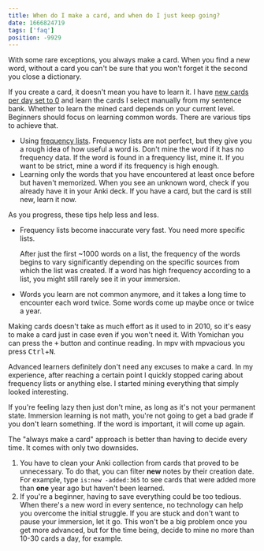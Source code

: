 ```yaml
---
title: When do I make a card, and when do I just keep going?
date: 1666824719
tags: ['faq']
position: -9929
---
```


With some rare exceptions,
you always make a card.
When you find a new word,
without a card you can't be sure that you won't forget it the second you close a dictionary.

If you create a card, it doesn't mean you have to learn it.
I have [new cards per day set to 0](setting-up-anki.html#new-cards-day)
and learn the cards I select manually from my sentence bank.
Whether to learn the mined card depends on your current level.
Beginners should focus on learning common words.
There are various tips to achieve that.

* Using [frequency lists](yomichan-and-epwing-dictionaries.html#frequency-lists).
  Frequency lists are not perfect, but they give you a rough idea of how useful a word is.
  Don't mine the word if it has no frequency data.
  If the word is found in a frequency list, mine it.
  If you want to be strict, mine a word if its frequency is high enough.
* Learning only the words that you have encountered at least once before but haven't memorized.
  When you see an unknown word,
  check if you already have it in your Anki deck.
  If you have a card, but the card is still new, learn it now.

As you progress, these tips help less and less.

* Frequency lists become inaccurate very fast.
  You need more specific lists.

  After just the first ~1000 words on a list,
  the frequency of the words
  begins to vary significantly
  depending on the specific sources from which the list was created.
  If a word has high frequency according to a list,
  you might still rarely see it in your immersion.
* Words you learn are not common anymore, and it takes a long time to encounter each word twice.
  Some words come up maybe once or twice a year.

Making cards doesn't take as much effort as it used to in 2010,
so it's easy to make a card just in case even if you won't need it.
With Yomichan you can press the <kbd>+</kbd> button and continue reading.
In mpv with mpvacious you press <kbd>Ctrl</kbd>+<kbd>N</kbd>.

Advanced learners definitely don't need any excuses to make a card.
In my experience,
after reaching a certain point I quickly stopped caring about frequency lists or anything else.
I started mining everything that simply looked interesting.

If you're feeling lazy then just don't mine,
as long as it's not your permanent state.
Immersion learning is not math,
you're not going to get a bad grade if you don't learn something.
If the word is important, it will come up again.

The "always make a card" approach is better than having to decide every time.
It comes with only two downsides.

1) You have to clean your Anki collection from cards that proved to be unnecessary.
   To do that, you can filter **new** notes by their creation date.
   For example, type `is:new -added:365` to see cards
   that were added more than **one** year ago but haven't been learned.
2) If you're a beginner, having to save everything could be too tedious.
   When there's a new word in every sentence,
   no technology can help you overcome the initial struggle.
   If you are stuck and don't want to pause your immersion, let it go.
   This won't be a big problem once you get more advanced,
   but for the time being,
   decide to mine no more than 10-30 cards a day, for example.
